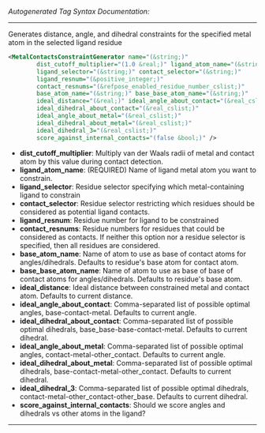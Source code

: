 <!-- THIS IS AN AUTOGENERATED FILE: Don't edit it directly, instead change the schema definition in the code itself. -->

_Autogenerated Tag Syntax Documentation:_

---
Generates distance, angle, and dihedral constraints for the specified metal atom in the selected ligand residue

```xml
<MetalContactsConstraintGenerator name="(&string;)"
        dist_cutoff_multiplier="(1.0 &real;)" ligand_atom_name="(&string;)"
        ligand_selector="(&string;)" contact_selector="(&string;)"
        ligand_resnum="(&positive_integer;)"
        contact_resnums="(&refpose_enabled_residue_number_cslist;)"
        base_atom_name="(&string;)" base_base_atom_name="(&string;)"
        ideal_distance="(&real;)" ideal_angle_about_contact="(&real_cslist;)"
        ideal_dihedral_about_contact="(&real_cslist;)"
        ideal_angle_about_metal="(&real_cslist;)"
        ideal_dihedral_about_metal="(&real_cslist;)"
        ideal_dihedral_3="(&real_cslist;)"
        score_against_internal_contacts="(false &bool;)" />
```

-   **dist_cutoff_multiplier**: Multiply van der Waals radii of metal and contact atom by this value during contact detection.
-   **ligand_atom_name**: (REQUIRED) Name of ligand metal atom you want to constrain.
-   **ligand_selector**: Residue selector specifying which metal-containing ligand to constrain
-   **contact_selector**: Residue selector restricting which residues should be considered as potential ligand contacts.
-   **ligand_resnum**: Residue number for ligand to be constrained
-   **contact_resnums**: Residue numbers for residues that could be considered as contacts. If neither this option nor a residue selector is specified, then all residues are considered.
-   **base_atom_name**: Name of atom to use as base of contact atoms for angles/dihedrals. Defaults to residue's base atom for contact atom.
-   **base_base_atom_name**: Name of atom to use as base of base of contact atoms for angles/dihedrals. Defaults to residue's base atom.
-   **ideal_distance**: Ideal distance between constrained metal and contact atom. Defaults to current distance.
-   **ideal_angle_about_contact**: Comma-separated list of possible optimal angles, base-contact-metal. Defaults to current angle.
-   **ideal_dihedral_about_contact**: Comma-separated list of possible optimal dihedrals, base_base-base-contact-metal. Defaults to current dihedral.
-   **ideal_angle_about_metal**: Comma-separated list of possible optimal angles, contact-metal-other_contact. Defaults to current angle.
-   **ideal_dihedral_about_metal**: Comma-separated list of possible optimal dihedrals, base-contact-metal-other_contact. Defaults to current dihedral.
-   **ideal_dihedral_3**: Comma-separated list of possible optimal dihedrals, contact-metal-other_contact-other_base. Defaults to current dihedral.
-   **score_against_internal_contacts**: Should we score angles and dihedrals vs other atoms in the ligand?

---
